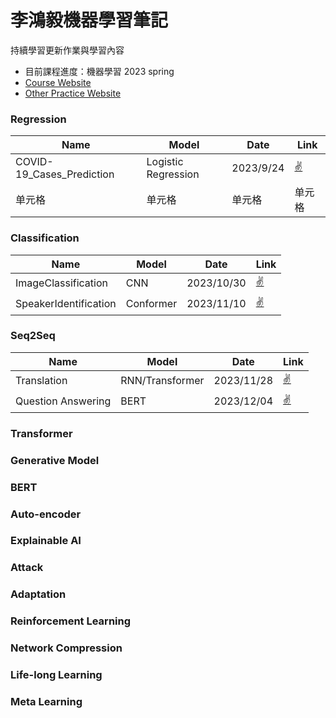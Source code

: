 # 李鴻毅機器學習筆記
持續學習更新作業與學習內容
* 目前課程進度：機器學習 2023 spring
* [Course Website](https://speech.ee.ntu.edu.tw/~hylee/ml/2023-spring.php)
* [Other Practice Website](https://statso.io/credit-score-classification-case-study/)
### Regression
|  Name  | Model| Date| Link |
|  ----  | ----  |  ----  | ----  |
| COVID-19_Cases_Prediction  | Logistic Regression | 2023/9/24  | [:v:](https://github.com/stephanie0324/ML_practrice/blob/master/Regression/ML2023-HW1-COVID-19_Cases_Prediction.ipynb) |
| 单元格  | 单元格 | 单元格  | 单元格 |

### Classification
|  Name  | Model| Date| Link |
|  ----  | ----  |  ----  | ----  |
| ImageClassification | CNN | 2023/10/30  | [:v:](https://github.com/stephanie0324/ML_practrice/blob/master/Classification/ML2023-HW3-ImageClassification.ipynb) |
| SpeakerIdentification  | Conformer | 2023/11/10  |[:v:](https://github.com/stephanie0324/ML_practrice/blob/master/Classification/ML2023_HW4-SpeakerIdentification.ipynb)|
### Seq2Seq
|  Name  | Model| Date| Link |
|  ----  | ----  |  ----  | ----  |
| Translation | RNN/Transformer | 2023/11/28  | [:v:](https://github.com/stephanie0324/ML_practrice/blob/master/Seq2Seq/ML2023-HW5-Translation.ipynb) |
|Question Answering|BERT| 2023/12/04|[:v:](https://github.com/stephanie0324/ML_practrice/blob/master/Seq2Seq/ML2023_HW7_Question_Answering.ipynb)|
### Transformer
### Generative Model
### BERT
### Auto-encoder
### Explainable AI
### Attack
### Adaptation
### Reinforcement Learning
### Network Compression
### Life-long Learning
### Meta Learning
